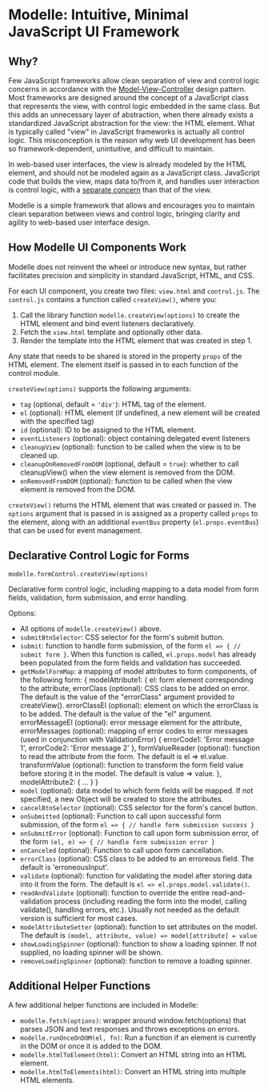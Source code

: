 # Modelle: Intuitive, Minimal JavaScript UI Framework

## Why?
Few JavaScript frameworks allow clean separation of view and control logic concerns in accordance with the [Model-View-Controller](https://en.wikipedia.org/wiki/Model%E2%80%93view%E2%80%93controller) design pattern. Most frameworks are designed around the concept of a JavaScript class that represents the view, with control logic embedded in the same class. But this adds an unnecessary layer of abstraction, when there already exists a standardized JavaScript abstraction for the view: the HTML element. What is typically called "view" in JavaScript frameworks is actually all control logic. This misconception is the reason why web UI development has been so framework-dependent, unintuitive, and difficult to maintain.

In web-based user interfaces, the view is already modeled by the HTML element, and should not be modeled again as a JavaScript class. JavaScript code that builds the view, maps data to/from it, and handles user interaction is control logic, with a [separate concern](https://en.wikipedia.org/wiki/Separation_of_concerns) than that of the view.

Modelle is a simple framework that allows and encourages you to maintain clean separation between views and control logic, bringing clarity and agility to web-based user interface design.

## How Modelle UI Components Work
Modelle does not reinvent the wheel or introduce new syntax, but rather facilitates precision and simplicity in standard JavaScript, HTML, and CSS.

For each UI component, you create two files: `view.html` and `control.js`. The `control.js` contains a function called `createView()`, where you:
1. Call the library function `modelle.createView(options)` to create the HTML element and bind event listeners declaratively. 
2. Fetch the `view.html` template and optionally other data.
3. Render the template into the HTML element that was created in step 1.

Any state that needs to be shared is stored in the property `props` of the HTML element. The element itself is passed in to each function of the control module.

`createView(options)` supports the following arguments:
* `tag` (optional, default = `'div'`): HTML tag of the element.
* `el` (optional): HTML element (if undefined, a new element will be created with the specified tag)
* `id` (optional): ID to be assigned to the HTML element.
* `eventListeners` (optional): object containing delegated event listeners
* `cleanupView` (optional): function to be called when the view is to be cleaned up.
* `cleanupOnRemovedFromDOM` (optional, default = `true`): whether to call cleanupView() when the view element is removed from the DOM.
* `onRemovedFromDOM` (optional): function to be called when the view element is removed from the DOM.

`createView()` returns the HTML element that was created or passed in. The `options` argument that is passed in is assigned as a property called `props` to the element, along with an additional `eventBus` property (`el.props.eventBus`) that
can be used for event management.

## Declarative Control Logic for Forms
`modelle.formControl.createView(options)`

Declarative form control logic, including mapping to a data model from form fields, validation, form submission, and error handling. 

Options:
* All options of `modelle.createView()` above.
* `submitBtnSelector`: CSS selector for the form's submit button.
* `submit`: function to handle form submission, of the form `el => { // submit form }`. When this function is called, `el.props.model` has already been populated from the form fields and validation has succeeded.
* `getModelFormMap`: a mapping of model attributes to form components, of the following form: 
        {
            modelAttribute1:
            {
                el: form element corresponding to the attribute,
                errorClass (optional): CSS class to be added on error. The default is the value of the "errorClass" argument provided to createView().
                errorClassEl (optional): element on which the errorClass is to be added. The default is the value of the "el" argument.
                errorMessageEl (optional): error message element for the attribute,
                errorMessages (optional):  mapping of error codes to error messages (used in conjunction with ValidationError)
                {
                    errorCode1: 'Error message 1',
                    errorCode2: 'Error message 2'
                },
                formValueReader (optional): function to read the attribute from the form. The default is el => el.value.
                transformValue (optional): function to transform the form field value before storing it in the model. The default is value => value.
            },
            modelAttribute2:
            {
                ...
            }
        }
* `model` (optional): data model to which form fields will be mapped. If not specified, a new Object will be created to store the attributes.
* `cancelBtnSelector` (optional): CSS selector for the form's cancel button.
* `onSubmitted` (optional): Function to call upon successful form submission, of the form `el => { // handle form submission success }`
* `onSubmitError` (optional): Function to call upon form submission error, of the form `(el, e) => { // handle form submission error }`
* `onCanceled` (optional): Function to call upon form cancellation.
* `errorClass` (optional): CSS class to be added to an erroreous field. The default is 'erroneousInput'.
* `validate` (optional): function for validating the model after storing data into it from the form. The default is `el => el.props.model.validate()`.
* `readAndValidate` (optional): function to override the entire read-and-validation process (including reading the form into the model, calling validate(), handling errors, etc.). Usually not needed as the default version is sufficient for most cases.
* `modelAttributeSetter` (optional): function to set attributes on the model. The default is `(model, attribute, value) => model[attribute] = value`
* `showLoadingSpinner` (optional): function to show a loading spinner. If not supplied, no loading spinner will be shown.
* `removeLoadingSpinner` (optional): function to remove a loading spinner.

## Additional Helper Functions
A few additional helper functions are included in Modelle:
* `modelle.fetch(options)`: wrapper around window.fetch(options) that parses JSON and text responses and throws exceptions on errors.
* `modelle.runOnceOnDOM(el, fn)`: Run a function if an element is currently in the DOM or once it is added to the DOM.
* `modelle.htmlToElement(html)`: Convert an HTML string into an HTML element.
* `modelle.htmlToElements(html)`: Convert an HTML string into multiple HTML elements.
